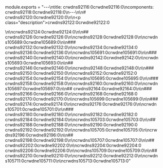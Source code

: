 module.exports = "---\ntitle: crwdns92116:0crwdne92116:0\ncomponents: crwdns92118:0crwdne92118:0\n---\n\n# crwdns92120:0crwdne92120:0\n\n<p class=\"description\">crwdns92122:0crwdne92122:0</p>\n\ncrwdns92124:0crwdne92124:0\n\n## crwdns92126:0crwdne92126:0\n\ncrwdns92128:0crwdne92128:0\n\ncrwdns105689:0crwdne105689:0\n\n### crwdns92132:0crwdne92132:0\n\ncrwdns92134:0crwdne92134:0 crwdns92136:0crwdne92136:0\n\ncrwdns105691:0crwdne105691:0\n\n### crwdns92140:0crwdne92140:0\n\ncrwdns92142:0crwdne92142:0\n\ncrwdns105693:0crwdne105693:0\n\n## crwdns92146:0crwdne92146:0\n\ncrwdns92148:0crwdne92148:0\n\n### crwdns92150:0crwdne92150:0\n\ncrwdns92152:0crwdne92152:0 crwdns92154:0crwdne92154:0\n\ncrwdns105695:0crwdne105695:0\n\n### crwdns92158:0crwdne92158:0\n\ncrwdns92160:0crwdne92160:0\n\ncrwdns105697:0crwdne105697:0\n\n## crwdns92164:0crwdne92164:0\n\n### crwdns92166:0crwdne92166:0\n\ncrwdns92168:0crwdne92168:0 crwdns92170:0crwdne92170:0\n\ncrwdns105699:0crwdne105699:0\n\n### crwdns92174:0crwdne92174:0\n\ncrwdns92176:0crwdne92176:0\n\ncrwdns105701:0crwdne105701:0\n\n### crwdns92180:0crwdne92180:0\n\ncrwdns92182:0crwdne92182:0 crwdns92184:0crwdne92184:0\n\ncrwdns105703:0crwdne105703:0\n\n## crwdns92188:0crwdne92188:0\n\ncrwdns92190:0crwdne92190:0 crwdns92192:0crwdne92192:0\n\ncrwdns105705:0crwdne105705:0\n\ncrwdns92196:0crwdne92196:0\n\n## crwdns92198:0crwdne92198:0\n\ncrwdns105707:0crwdne105707:0\n\n## crwdns92202:0crwdne92202:0\n\ncrwdns92204:0crwdne92204:0 crwdns92206:0crwdne92206:0\n\ncrwdns105709:0crwdne105709:0\n\n## crwdns92210:0crwdne92210:0\n\ncrwdns92212:0crwdne92212:0\n\ncrwdns105711:0crwdne105711:0\n\ncrwdns105713:0crwdne105713:0"